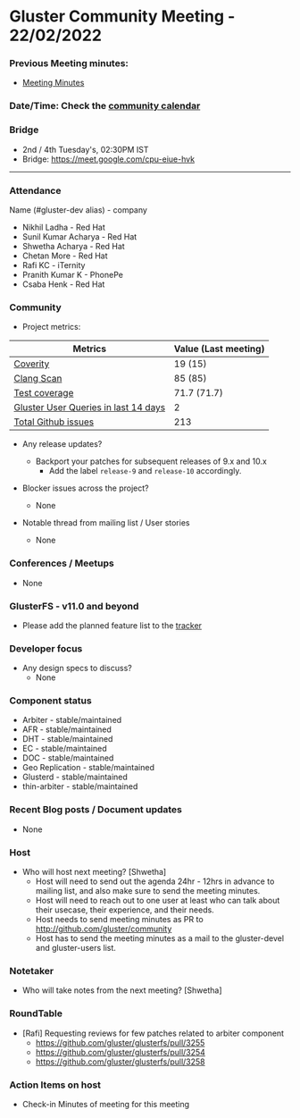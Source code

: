 # Gluster Community Meeting -  22/02/2022


### Previous Meeting minutes:

- [Meeting Minutes](https://github.com/gluster/community/tree/master/meetings)

### Date/Time: Check the [community calendar](https://calendar.google.com/event?action=TEMPLATE&tmeid=MDQ0YmRydTllMXYzdWFoMmpsbjdqNXJlYmNfMjAyMDEwMjdUMDkwMDAwWiBzYWptb2hhbUByZWRoYXQuY29t&tmsrc=sajmoham%40redhat.com&scp=ALL)

### Bridge
  - 2nd / 4th Tuesday's, 02:30PM IST
  - Bridge: https://meet.google.com/cpu-eiue-hvk


-------

### Attendance
Name (#gluster-dev alias) - company
* Nikhil Ladha - Red Hat
* Sunil Kumar Acharya - Red Hat
* Shwetha Acharya - Red Hat
* Chetan More - Red Hat
* Rafi KC - iTernity
* Pranith Kumar K - PhonePe
* Csaba Henk - Red Hat

### Community

* Project metrics:

|    Metrics                |   Value (Last meeting)  |
| ------------------------- | -------- |
|[Coverity](https://scan.coverity.com/projects/gluster-glusterfs)  | 19 (15)  |
|[Clang Scan](https://build.gluster.org/job/clang-scan/lastBuild/) |   85 (85)  |
|[Test coverage](https://build.gluster.org/job/line-coverage/lastCompletedBuild/Line_20Coverage_20Report/)|    71.7 (71.7) |
|[Gluster User Queries in last 14 days](https://lists.gluster.org/pipermail/gluster-users/2022-February/thread.html)        |     2     |
|[Total Github issues](https://github.com/gluster/glusterfs/issues)       |    213   |


* Any release updates?
    * Backport your patches for subsequent releases of 9.x and 10.x
        * Add the label `release-9` and `release-10` accordingly.

* Blocker issues across the project?
    * None


* Notable thread from mailing list / User stories
    * None


### Conferences / Meetups

*  None


### GlusterFS - v11.0 and beyond
*   Please add the planned feature list to the [tracker](https://github.com/gluster/glusterfs/issues/3023)

### Developer focus

* Any design specs to discuss?
    * None



### Component status
* Arbiter - stable/maintained
* AFR - stable/maintained
* DHT - stable/maintained
* EC - stable/maintained
* DOC - stable/maintained
* Geo Replication - stable/maintained
* Glusterd - stable/maintained
* thin-arbiter - stable/maintained


### Recent Blog posts / Document updates
* None


### Host

* Who will host next meeting? [Shwetha]
  - Host will need to send out the agenda 24hr - 12hrs in advance to mailing list, and also make sure to send the meeting minutes.
  - Host will need to reach out to one user at least who can talk about their usecase, their experience, and their needs.
  - Host needs to send meeting minutes as PR to http://github.com/gluster/community
  - Host has to send the meeting minutes as a mail to the gluster-devel and gluster-users list.


### Notetaker

* Who will take notes from the next meeting? [Shwetha]


### RoundTable
* [Rafi] Requesting reviews for few patches related to arbiter component
  - https://github.com/gluster/glusterfs/pull/3255
  - https://github.com/gluster/glusterfs/pull/3254
  - https://github.com/gluster/glusterfs/pull/3258 

### Action Items on host
* Check-in Minutes of meeting for this meeting

